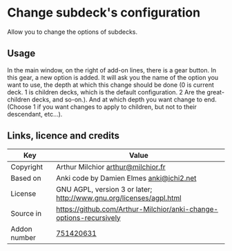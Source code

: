 # Change subdeck's configuration
Allow you to change the options of subdecks.
## Usage
In the main window, on the right of add-on lines, there is a gear
button. In this gear, a new option is added. It will ask you the name
of the option you want to use, the depth at which this change should
be done (0 is current deck. 1 is children decks, which is the default
configuration. 2 Are the great-children decks, and so-on.). And at
which depth you want change to end. (Choose 1 if you want changes to
apply to children, but not to their descendant, etc...).

## Links, licence and credits

Key         |Value
------------|-------------------------------------------------------------------
Copyright   | Arthur Milchior <arthur@milchior.fr>
Based on    | Anki code by Damien Elmes <anki@ichi2.net>
License     | GNU AGPL, version 3 or later; http://www.gnu.org/licenses/agpl.html
Source in   | https://github.com/Arthur-Milchior/anki-change-options-recursively
Addon number| [751420631](https://ankiweb.net/shared/info/751420631)
